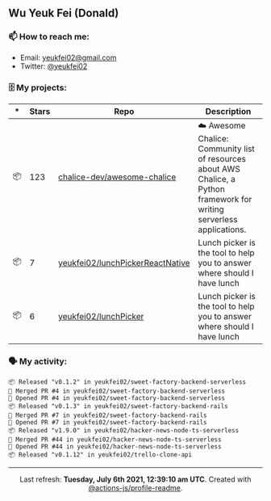 ## Wu Yeuk Fei (Donald)

### 📫 How to reach me:

- Email: [yeukfei02@gmail.com](yeukfei02@gmail.com)
- Twitter: [@yeukfei02](https://twitter.com/yeukfei02)

### 🗄 My projects:

|*|Stars|Repo|Description|
|---|---|---|---|
| 📦 | 123 | [chalice-dev/awesome-chalice](https://github.com/chalice-dev/awesome-chalice) | ☁️ Awesome Chalice: Community list of resources about AWS Chalice, a Python framework for writing serverless applications. |
| 📦 | 7 | [yeukfei02/lunchPickerReactNative](https://github.com/yeukfei02/lunchPickerReactNative) | Lunch picker is the tool to help you to answer where should I have lunch |
| 📦 | 6 | [yeukfei02/lunchPicker](https://github.com/yeukfei02/lunchPicker) | Lunch picker is the tool to help you to answer where should I have lunch |

### 🗣 My activity:

```
📦 Released "v0.1.2" in yeukfei02/sweet-factory-backend-serverless
🎉 Merged PR #4 in yeukfei02/sweet-factory-backend-serverless
💪 Opened PR #4 in yeukfei02/sweet-factory-backend-serverless
📦 Released "v0.1.3" in yeukfei02/sweet-factory-backend-rails
🎉 Merged PR #7 in yeukfei02/sweet-factory-backend-rails
💪 Opened PR #7 in yeukfei02/sweet-factory-backend-rails
📦 Released "v1.9.0" in yeukfei02/hacker-news-node-ts-serverless
🎉 Merged PR #44 in yeukfei02/hacker-news-node-ts-serverless
💪 Opened PR #44 in yeukfei02/hacker-news-node-ts-serverless
📦 Released "v0.1.12" in yeukfei02/trello-clone-api
```

---

<p align="center">Last refresh: <b>Tuesday, July 6th 2021, 12:39:10 am UTC</b>. Created with <a href=https://github.com/marketplace/actions/profile-readme>@actions-js/profile-readme</a>.</p>
